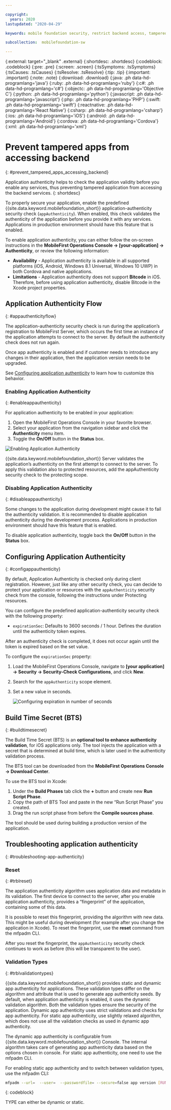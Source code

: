 ```yaml
---

copyright:
  years: 2020
lastupdated: "2020-04-29"

keywords: mobile foundation security, restrict backend access, tampered apps

subcollection:  mobilefoundation-sw

---
```


{:external: target="_blank" .external}
{:shortdesc: .shortdesc}
{:codeblock: .codeblock}
{:pre: .pre}
{:screen: .screen}
{:tsSymptoms: .tsSymptoms}
{:tsCauses: .tsCauses}
{:tsResolve: .tsResolve}
{:tip: .tip}
{:important: .important}
{:note: .note}
{:download: .download}
{:java: .ph data-hd-programlang='java'}
{:ruby: .ph data-hd-programlang='ruby'}
{:c#: .ph data-hd-programlang='c#'}
{:objectc: .ph data-hd-programlang='Objective C'}
{:python: .ph data-hd-programlang='python'}
{:javascript: .ph data-hd-programlang='javascript'}
{:php: .ph data-hd-programlang='PHP'}
{:swift: .ph data-hd-programlang='swift'}
{:reactnative: .ph data-hd-programlang='React Native'}
{:csharp: .ph data-hd-programlang='csharp'}
{:ios: .ph data-hd-programlang='iOS'}
{:android: .ph data-hd-programlang='Android'}
{:cordova: .ph data-hd-programlang='Cordova'}
{:xml: .ph data-hd-programlang='xml'}

# Prevent tampered apps from accessing backend
{: #prevent_tampered_apps_accessing_backend}

Application authenticity helps to check the application validity before you enable any services, thus preventing tampered application from accessing the backend services.
{: shortdesc}

To properly secure your application, enable the predefined {{site.data.keyword.mobilefoundation_short}} application-authenticity security check (``appAuthenticity``). When enabled, this check validates the authenticity of the application before you provide it with any services. Applications in production environment should have this feature that is enabled.

To enable application authenticity, you can either follow the on-screen instructions in the **MobileFirst Operations Console → [your-application] → Authenticity**, or review the following information:
- **Availability** - Application authenticity is available in all supported platforms (iOS, Android, Windows 8.1 Universal, Windows 10 UWP) in both Cordova and native applications.
- **Limitations** - Application authenticity does not support **Bitcode** in iOS. Therefore, before using application authenticity, disable Bitcode in the Xcode project properties.

## Application Authenticity Flow
{: #appauthenticityflow}

The application-authenticity security check is run during the application’s registration to MobileFirst Server, which occurs the first time an instance of the application attempts to connect to the server. By default the authenticity check does not run again.

Once app authenticity is enabled and if customer needs to introduce any changes in their application, then the application version needs to be upgraded.

See [Configuring application authenticity](#configappauthenticity) to learn how to customize this behavior.

### Enabling Application Authenticity
{: #enableappauthenticity}

For application authenticity to be enabled in your application:

1. Open the MobileFirst Operations Console in your favorite browser.
1. Select your application from the navigation sidebar and click the **Authenticity** menu item.
1. Toggle the **On/Off** button in the **Status** box.

![Enabling Application Authenticity](/images/enable_application_authenticity.png)

{{site.data.keyword.mobilefoundation_short}} Server validates the application’s authenticity on the first attempt to connect to the server. To apply this validation also to protected resources, add the appAuthenticity security check to the protecting scope.

### Disabling Application Authenticity
{: #disableappauthenticity}

Some changes to the application during development might cause it to fail the authenticity validation. It is recommended to disable application authenticity during the development process. Applications in production environment should have this feature that is enabled.

To disable application authenticity, toggle back the **On/Off** button in the **Status** box.

## Configuring Application Authenticity
{: #configappauthenticity}

By default, Application Authenticity is checked only during client registration. However, just like any other security check, you can decide to protect your application or resources with the ``appAuthenticity`` security check from the console, following the instructions under Protecting resources.

You can configure the predefined application-authenticity security check with the following property:

* ``expirationSec``: Defaults to 3600 seconds / 1 hour. Defines the duration until the authenticity token expires.

After an authenticity check is completed, it does not occur again until the token is expired based on the set value.

To configure the ``expirationSec`` property:

1. Load the MobileFirst Operations Console, navigate to **[your application] → Security → Security-Check Configurations**, and click **New**.
1. Search for the ``appAuthenticity`` scope element.
1. Set a new value in seconds.

   ![Configuring expiration in number of seconds](/images/configuring_expirationSec.png)

## Build Time Secret (BTS)
{: #buildtimesecret}

The Build Time Secret (BTS) is an **optional tool to enhance authenticity validation**, for iOS applications only. The tool injects the application with a secret that is determined at build time, which is later used in the authenticity validation process.

The BTS tool can be downloaded from the **MobileFirst Operations Console → Download Center**.

To use the BTS tool in Xcode:

1. Under the **Build Phases** tab click the **+** button and create new **Run Script Phase**.
1. Copy the path of BTS Tool and paste in the new “Run Script Phase” you created.
1. Drag the run script phase from before the **Compile sources phase**.

The tool should be used during building a production version of the application.

## Troubleshooting application authenticity
{: #troubleshooting-app-authenticity}

### Reset
{: #trblreset}

The application authenticity algorithm uses application data and metadata in its validation. The first device to connect to the server, after you enable application authenticity, provides a “fingerprint” of the application, containing some of this data.

It is possible to reset this fingerprint, providing the algorithm with new data. This might be useful during development (for example after you change the application in Xcode). To reset the fingerprint, use the **reset** command from the mfpadm CLI.

After you reset the fingerprint, the `appAuthenticity` security check continues to work as before (this will be transparent to the user).

### Validation Types
{: #trblvalidationtypes}

{{site.data.keyword.mobilefoundation_short}} provides static and dynamic app authenticity for applications. These validation types differ on the algorithm and attribute that is used to generate app authenticity seeds. By default, when application authenticity is enabled, it uses the dynamic validation algorithm. Both the validation types ensure the security of the application. Dynamic app authenticity uses strict validations and checks for app authenticity. For static app authenticity, use slightly relaxed algorithm, which does not use all the validation checks as used in dynamic app authenticity.

The dynamic app authenticity is configurable from {{site.data.keyword.mobilefoundation_short}} Console. The internal algorithm takes care of generating app authenticity data based on the options chosen in console. For static app authenticity, one need to use the mfpadm CLI.

For enabling static app authenticity and to switch between validation types, use the mfpadm CLI:

```bash
mfpadm --url=  --user=  --passwordfile= --secure=false app version [RUNTIME] [APPNAME] [ENVIRONMENT] [VERSION] set authenticity-validation TYPE
```
{: codeblock}

TYPE can either be dynamic or static.
